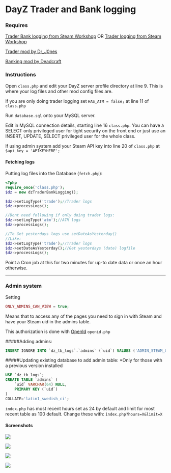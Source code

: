 # DayZ Trader and Bank logging

### Requires

[Trader Bank logging from Steam Workshop](https://steamcommunity.com/sharedfiles/filedetails/?id=2114540423 "@TBLogging") OR [Trader logging from Steam Workshop](https://steamcommunity.com/sharedfiles/filedetails/?id=2115376735 "@TLogging")

[Trader mod by Dr_J0nes](https://steamcommunity.com/sharedfiles/filedetails/?id=1590841260)

[Banking mod by Deadcraft](https://steamcommunity.com/workshop/filedetails/?id=1836257061)


### Instructions

Open `class.php` and edit your DayZ server profile directory at line 9. This is where your log files and other mod config files are.

If you are only doing trader logging set `HAS_ATM = false;` at line 11 of `class.php`

Run `database.sql` onto your MySQL server.

Edit in MySQL connection details, starting line 16 `class.php`. 
You can have a SELECT only privileged user for tight security on the front end or just use an INSERT, UPDATE, SELECT privileged user for the whole class.

If using admin system add your Steam API key into line 20 of `class.php` at `$api_key = 'APIKEYHERE';`

#### Fetching logs

Putting log files into the Database (`fetch.php`):

```php
<?php
require_once('class.php');
$dz = new dzTraderBankLogging();

$dz->setLogType('trade');//Trader logs
$dz->processLogs();

//Dont need following if only doing trader logs:
$dz->setLogType('atm');//ATM logs
$dz->processLogs();

//To Get yesterdays logs use setDateAsYesterday()
//Like:
$dz->setLogType('trade');//Trader logs
$dz->setDateAsYesterday();//Get yesterdays (date) logfile
$dz->processLogs();
```
Point a Cron job at this for two minutes for up-to date data or once an hour otherwise.
___

### Admin system
Setting 
```php
ONLY_ADMINS_CAN_VIEW = true;
```

Means that to access any of the pages you need to sign in with Steam and have your Steam uid in the admins table.

This authorization is done with [OpenId](https://openid.net/) `openid.php`

#####Adding admins:
```sql
INSERT IGNORE INTO `dz_tb_logs`.`admins` (`uid`) VALUES ('ADMIN_STEAM_UID_HERE');
```

#####Updating existing database to add admin table:
*Only for those with a previous version installed
```sql
USE `dz_tb_logs`;
CREATE TABLE `admins` (
	`uid` VARCHAR(64) NULL,
	PRIMARY KEY (`uid`)
)
COLLATE='latin1_swedish_ci';
```

`index.php` has most recent hours set as 24 by default and limit for most recent table as 100 default.
Change these with: `index.php?hours=X&limit=X`

#### Screenshots

![](https://steamuserimages-a.akamaihd.net/ugc/1044219148020747745/112A3D2EFCA4C07C25532AD04F81315028805665/?imw=637&imh=358)

![](https://steamuserimages-a.akamaihd.net/ugc/1044219148020736417/758A2331CCEBF035CF4AA488D060EB6ABF5B2079/?imw=637&imh=358)

![](https://steamuserimages-a.akamaihd.net/ugc/1044219148020748533/7DA322E50BB87607F2E51DB90C5EAB2FA2C1B18E/?imw=637&imh=358)

![](https://steamuserimages-a.akamaihd.net/ugc/1044219148020748836/75776473D43AA4840620BCBE47037A44CDD2FDF9/?imw=637&imh=358)



